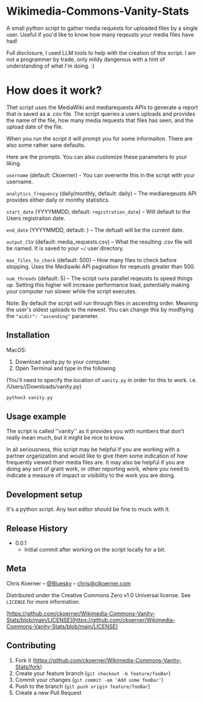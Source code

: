 # Wikimedia-Commons-Vanity-Stats
A small python script to gather media requests for uploaded files by a single user. Useful if you'd like to know how many reqeusts your media files have had!

Full disclosure, I used LLM tools to help with the creation of this script. I am not a programmer by trade, only mildy dangerous with a hint of understanding of what I'm doing. :) 

# How does it work?
Thet script uses the MediaWiki and mediarequests APIs to generate a report that is saved as a .csv file. The script queries a users uploads and provides the name of the file, how many media requests that files has seen, and the upload date of the file. 

When you run the script it will prompt you for some informaiton. There are also some rather sane defaults. 

Here are the prompts. You can also customize these parameters to your liking.

```username``` (default: Ckoerner) - You can overwrite this in the script with your username.

```analytics_frequency``` (daily/monthly, default: daily) – The mediareqeusts API provides either daily or monthy statistics.

```start_date``` (YYYYMMDD, default: ```registration_date```) – Will default to the Users registraiton date.

```end_date``` (YYYYMMDD, default: <current date>) – The defualt will be the current date.

```output_CSV``` (default: media_requests.csv) – What the resulting .csv file will be named. It is saved to your ~/ user directory.

```max_files_to_check``` (default: 500) – How many files to check before stopping. Uses the Mediawiki API pagination for reqeusts greater than 500. 

```num_threads``` (default: 5) – The script runs parallel reqeusts to speed things up. Setting this higher will increase performance load, potentially making your computer run slower while the script executes.

Note: By default the script will run through files in ascending order. Meaning the user's oldest uploads to the newest. You can change this by modfiying the ```"aidir": "ascending"``` parameter. 

## Installation

MacOS:

1. Download vanity.py to your computer.
2. Open Terminal and type in the following

(You'll need to specify the location of ```vanity.py``` in order for this to work. i.e. /Users/<username>/Downloads/vanity.py)

```sh
python3 vanity.py
```

## Usage example

The script is called ''vanity'' as it provides you with numbers that don't really mean much, but it might be nice to know. 

In all seriousness, this script may be helpful if you are working with a partner organization and would like to give them some indication of how frequently viewed their media files are. It may also be helpful if you are doing any sort of grant work, or other reporting work, where you need to indicate a measure of impact or visibility to the work you are doing.

## Development setup

It's a python script. Any text editor should be fine to muck with it. 

## Release History

* 0.0.1
    * Initial commit after working on the script locally for a bit.

## Meta

Chris Koerner – [@Bluesky](https://bsky.app/profile/clkoerner.com) – chris@clkoerner.com

Distributed under the Creative Commons Zero v1.0 Universal license. See ``LICENSE`` for more information.

[https://github.com/ckoerner/Wikimedia-Commons-Vanity-Stats/blob/main/LICENSE](https://github.com/ckoerner/Wikimedia-Commons-Vanity-Stats/blob/main/LICENSE)

## Contributing

1. Fork it (<https://github.com/ckoerner/Wikimedia-Commons-Vanity-Stats/fork>)
2. Create your feature branch (`git checkout -b feature/fooBar`)
3. Commit your changes (`git commit -am 'Add some fooBar'`)
4. Push to the branch (`git push origin feature/fooBar`)
5. Create a new Pull Request
